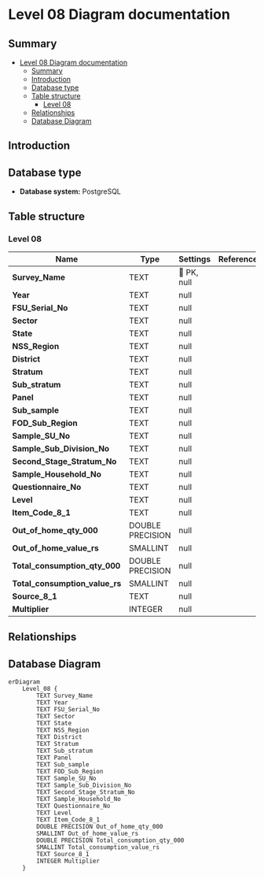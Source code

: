 # Level 08 Diagram documentation

## Summary

- [Level 08 Diagram documentation](#level-08-diagram-documentation)
	- [Summary](#summary)
	- [Introduction](#introduction)
	- [Database type](#database-type)
	- [Table structure](#table-structure)
		- [Level 08](#level-08)
	- [Relationships](#relationships)
	- [Database Diagram](#database-diagram)

## Introduction

## Database type

- **Database system:** PostgreSQL
## Table structure

### Level 08

| Name        | Type          | Settings                      | References                    | Note                           |
|-------------|---------------|-------------------------------|-------------------------------|--------------------------------|
| **Survey_Name** | TEXT | 🔑 PK, null |  | |
| **Year** | TEXT | null |  | |
| **FSU_Serial_No** | TEXT | null |  | |
| **Sector** | TEXT | null |  | |
| **State** | TEXT | null |  | |
| **NSS_Region** | TEXT | null |  | |
| **District** | TEXT | null |  | |
| **Stratum** | TEXT | null |  | |
| **Sub_stratum** | TEXT | null |  | |
| **Panel** | TEXT | null |  | |
| **Sub_sample** | TEXT | null |  | |
| **FOD_Sub_Region** | TEXT | null |  | |
| **Sample_SU_No** | TEXT | null |  | |
| **Sample_Sub_Division_No** | TEXT | null |  | |
| **Second_Stage_Stratum_No** | TEXT | null |  | |
| **Sample_Household_No** | TEXT | null |  | |
| **Questionnaire_No** | TEXT | null |  | |
| **Level** | TEXT | null |  | |
| **Item_Code_8_1** | TEXT | null |  | |
| **Out_of_home_qty_000** | DOUBLE PRECISION | null |  | |
| **Out_of_home_value_rs** | SMALLINT | null |  | |
| **Total_consumption_qty_000** | DOUBLE PRECISION | null |  | |
| **Total_consumption_value_rs** | SMALLINT | null |  | |
| **Source_8_1** | TEXT | null |  | |
| **Multiplier** | INTEGER | null |  | | 


## Relationships


## Database Diagram

```mermaid
erDiagram
	Level_08 {
		TEXT Survey_Name
		TEXT Year
		TEXT FSU_Serial_No
		TEXT Sector
		TEXT State
		TEXT NSS_Region
		TEXT District
		TEXT Stratum
		TEXT Sub_stratum
		TEXT Panel
		TEXT Sub_sample
		TEXT FOD_Sub_Region
		TEXT Sample_SU_No
		TEXT Sample_Sub_Division_No
		TEXT Second_Stage_Stratum_No
		TEXT Sample_Household_No
		TEXT Questionnaire_No
		TEXT Level
		TEXT Item_Code_8_1
		DOUBLE PRECISION Out_of_home_qty_000
		SMALLINT Out_of_home_value_rs
		DOUBLE PRECISION Total_consumption_qty_000
		SMALLINT Total_consumption_value_rs
		TEXT Source_8_1
		INTEGER Multiplier
	}
```